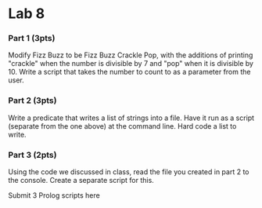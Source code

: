 # Lab 8
### Part 1 (3pts)
Modify Fizz Buzz to be Fizz Buzz Crackle Pop, with the additions of printing "crackle" when the number is divisible by 7 and "pop" when it is divisible by 10.  Write a script that takes the number to count to as a parameter from the user.

### Part 2 (3pts)
Write a predicate that writes a list of strings into a file. Have it run as a script (separate from the one above) at the command line. Hard code a list to write.

### Part 3 (2pts)
Using the code we discussed in class, read the file you created in part 2 to the console. Create a separate script for this.

Submit 3 Prolog scripts here
